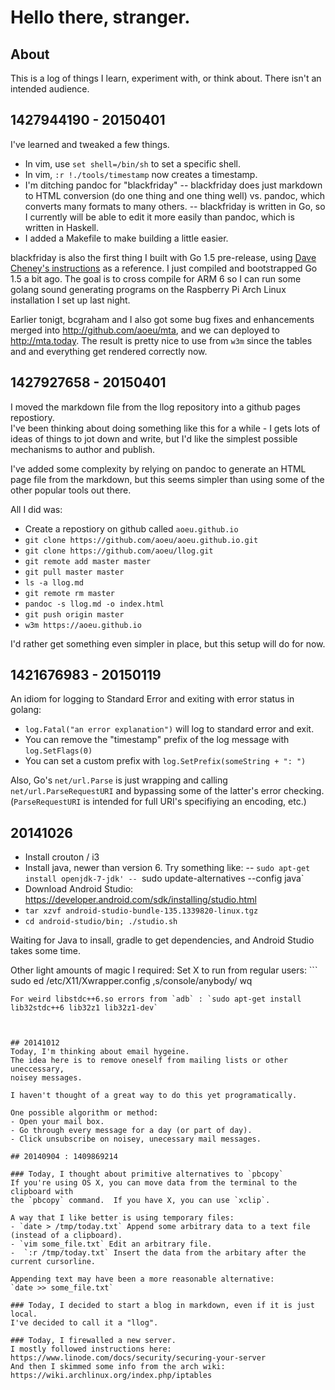 # Hello there, stranger.

## About
This is a log of things I learn, experiment with, or think about.
There isn't an intended audience.

## 1427944190 - 20150401
I've learned and tweaked a few things.

- In vim, use `set shell=/bin/sh` to set a specific shell.
- In vim, `:r !./tools/timestamp` now creates a timestamp.
- I'm ditching pandoc for "blackfriday"
-- blackfriday does just markdown to HTML conversion (do one thing and one thing well) vs. pandoc, which converts many formats to many others.
-- blackfriday is written in Go, so I currently will be able to edit it more easily than pandoc, which is written in Haskell.
- I added a Makefile to make building a little easier.

blackfriday is also the first thing I built with Go 1.5 pre-release, using 
[Dave Cheney's instructions](http://dave.cheney.net/2015/03/03/cross-compilation-just-got-a-whole-lot-better-in-go-1-5)
as a reference.
I just compiled and bootstrapped Go 1.5 a bit ago.
The goal is to cross compile for ARM 6 so I can run some golang 
sound generating programs on the Raspberry Pi Arch Linux installation 
I set up last night.

Earlier tonigt, bcgraham and I also got some bug fixes 
and enhancements merged into 
http://github.com/aoeu/mta, and we can deployed to http://mta.today.
The result is pretty nice to use from `w3m` since the tables and
and everything get rendered correctly now.


## 1427927658 - 20150401
I moved the markdown file from the llog repository into a github pages repostiory.  
I've been thinking about doing something like this for a while - I gets lots of ideas of things to jot down and write, but I'd like the simplest possible mechanisms to author and publish.  

I've added some complexity by relying on pandoc to generate an HTML page file from the markdown, but this seems simpler than using some of the other popular tools out there.

All I did was:

- Create a repostiory on github called `aoeu.github.io`
- `git clone https://github.com/aoeu/aoeu.github.io.git`
- `git clone https://github.com/aoeu/llog.git`
- `git remote add master master`
- `git pull master master`
- `ls -a llog.md`
- `git remote rm master`
- `pandoc -s llog.md -o index.html`
- `git push origin master`
- `w3m https://aoeu.github.io`

I'd rather get something even simpler in place, but this setup will do for now.

## 1421676983 - 20150119
An idiom for logging to Standard Error and exiting with error status in golang:
- `log.Fatal("an error explanation")` will log to standard error and exit.
- You can remove the "timestamp" prefix of the log message with `log.SetFlags(0)`
- You can set a custom prefix with `log.SetPrefix(someString + ": ")`

Also, Go's `net/url.Parse` is just wrapping and calling `net/url.ParseRequestURI` and bypassing some of the latter's error checking.
(`ParseRequestURI` is intended for full URI's specifiying an encoding, etc.)

## 20141026
- Install crouton / i3
- Install java, newer than version 6. Try something like: 
-- `sudo apt-get install openjdk-7-jdk'
-- `sudo update-alternatives --config java`
- Download Android Studio: https://developer.android.com/sdk/installing/studio.html
- `tar xzvf android-studio-bundle-135.1339820-linux.tgz`
- `cd android-studio/bin; ./studio.sh`

Waiting for Java to insall, gradle to get dependencies, and Android Studio takes some time.

Other light amounts of magic I required:
Set X to run from regular users: ```
sudo ed /etc/X11/Xwrapper.config 
,s/console/anybody/
wq
```
For weird libstdc++6.so errors from `adb` : `sudo apt-get install lib32stdc++6 lib32z1 lib32z1-dev`



## 20141012
Today, I'm thinking about email hygeine. 
The idea here is to remove oneself from mailing lists or other uneccessary,
noisey messages. 

I haven't thought of a great way to do this yet programatically.

One possible algorithm or method:
- Open your mail box.
- Go through every message for a day (or part of day).
- Click unsubscribe on noisey, unecessary mail messages.

## 20140904 : 1409869214

### Today, I thought about primitive alternatives to `pbcopy`
If you're using OS X, you can move data from the terminal to the clipboard with 
the `pbcopy` command.  If you have X, you can use `xclip`.

A way that I like better is using temporary files:
- `date > /tmp/today.txt` Append some arbitrary data to a text file (instead of a clipboard).
- `vim some_file.txt` Edit an arbitrary file.
-  `:r /tmp/today.txt` Insert the data from the arbitary after the current cursorline.

Appending text may have been a more reasonable alternative:
`date >> some_file.txt`

### Today, I decided to start a blog in markdown, even if it is just local. 
I've decided to call it a "llog".

### Today, I firewalled a new server.
I mostly followed instructions here: https://www.linode.com/docs/security/securing-your-server
And then I skimmed some info from the arch wiki: https://wiki.archlinux.org/index.php/iptables

